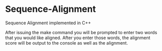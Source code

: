 # Sequence-Alignment
Sequence Alignment implemented in C++

After issuing the make command you will be prompted to enter two words that you would like aligned.  After you enter those words, the alignment score will be output to the console as well as the alignment.
